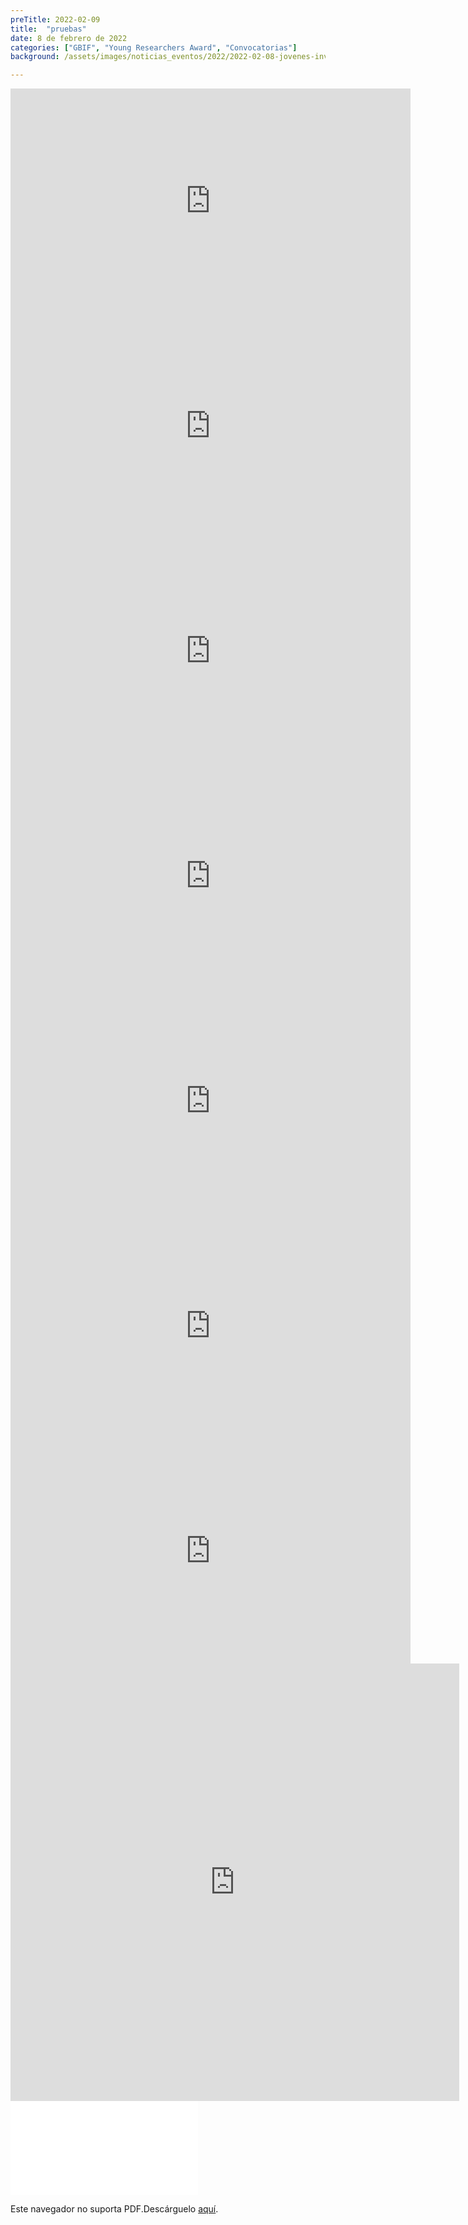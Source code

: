 ```yaml
---
preTitle: 2022-02-09
title:  "pruebas"
date: 8 de febrero de 2022
categories: ["GBIF", "Young Researchers Award", "Convocatorias"]
background: /assets/images/noticias_eventos/2022/2022-02-08-jovenes-investigadores-GBIF.png

---
```


<div><iframe src="http://portal.strm.net/documentos/Volante_ejemplo.pdf" width="640" height="360" frameborder="0" allow="fullscreen; picture-in-picture"></iframe></div>

<div><iframe src="http://portal.strm.net/documentos/Volante_ejemplo.pdf" width="640" height="360" frameborder="0" allow="autoplay; picture-in-picture"></iframe></div>

<div><iframe src="http://portal.strm.net/documentos/Volante_ejemplo.pdf" width="640" height="360" frameborder="0" allow="autoplay; fullscreen"></iframe></div>

<div><iframe src="http://portal.strm.net/documentos/Volante_ejemplo.pdf" width="640" height="360" frameborder="0" allow="autoplay"></iframe></div>

<div><iframe src="http://portal.strm.net/documentos/Volante_ejemplo.pdf" width="640" height="360" frameborder="0" allow="fullscreen"></iframe></div>

<div><iframe src="http://portal.strm.net/documentos/Volante_ejemplo.pdf" width="640" height="360" frameborder="0" allow="picture-in-picture"></iframe></div>

<div><iframe src="http://portal.strm.net/documentos/Volante_ejemplo.pdf" width="640" height="360" frameborder="0" allow="autoplay; picture-in-picture"></iframe></div>

<iframe src="http://docs.google.com/gview?url=http://example.com/mypdf.pdf&embedded=true" style="width:718px; height:700px;" frameborder="0"></iframe>

<object data="/acercade/imagenes/libro-andi.pdf" type="application/pdf" width="750px" height="750px">
    <embed src="/acercade/imagenes/libro-andi.pdf" type="application/pdf">
        <p>Este navegador no suporta PDF.Descárguelo <a href="/acercade/imagenes/libro-andi.pdf">aquí</a>.</p>
</object>
